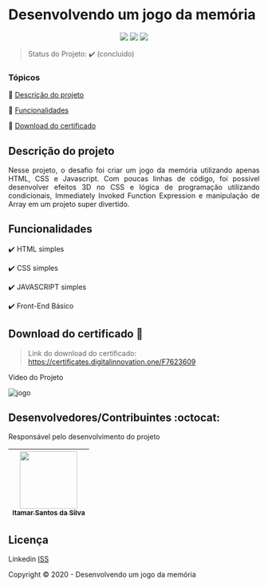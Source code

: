 <h1>Desenvolvendo um jogo da memória</h1> 

<p align="center">
  <img src="https://img.shields.io/static/v1?label=html5&message=index&color=red&style=for-the-badge&logo=HTML"/>
  <img src="https://img.shields.io/static/v1?label=css3&message=style&color=purple&style=for-the-badge&logo=CSS"/>
  <img src="https://img.shields.io/static/v1?label=JS&message=script&color=yellow&style=for-the-badge&logo=JAVASCRIPT"/>
</p>

> Status do Projeto: :heavy_check_mark: (concluido)

### Tópicos 

:small_blue_diamond: [Descrição do projeto](#descrição-do-projeto)

:small_blue_diamond: [Funcionalidades](#funcionalidades)

:small_blue_diamond: [Download do certificado](#download-do-certificado)

## Descrição do projeto 

<p align="justify">
  Nesse projeto, o desafio foi criar um jogo da memória utilizando apenas HTML, CSS e Javascript. Com poucas linhas de código, foi possivel desenvolver efeitos 3D no CSS e lógica de programação utilizando condicionais, Immediately Invoked Function Expression e manipulação de Array em um projeto super divertido.
</p>

## Funcionalidades

:heavy_check_mark: HTML simples

:heavy_check_mark: CSS simples

:heavy_check_mark: JAVASCRIPT simples

:heavy_check_mark: Front-End Básico

## Download do certificado :dash:

> Link do download do certificado: https://certificates.digitalinnovation.one/F7623609

<p align="justify">Vídeo do Projeto</p>

![jogo](https://user-images.githubusercontent.com/54650669/97509342-ca81ef80-1960-11eb-951c-d7eba80d0b64.gif)


## Desenvolvedores/Contribuintes :octocat:

Responsável pelo desenvolvimento do projeto

| [<img src="https://avatars0.githubusercontent.com/u/54650669?s=460&u=256c0c28b9d5560d21d734ceedb09439a7521cc2&v=4" width=115><br><sub>Itamar Santos da Silva</sub>](https://github.com/itamar1986) |
| :---: |

## Licença 

Linkedin <a href="https://www.linkedin.com/in/itamar-santos-da-silva-463b0a176"> ISS</a>

Copyright :copyright: 2020 - Desenvolvendo um jogo da memória
